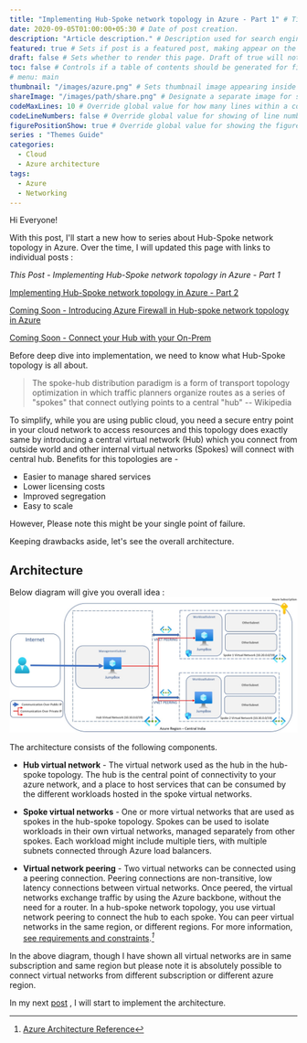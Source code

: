 ```yaml
---
title: "Implementing Hub-Spoke network topology in Azure - Part 1" # Title of the blog post.
date: 2020-09-05T01:00:00+05:30 # Date of post creation.
description: "Article description." # Description used for search engine.
featured: true # Sets if post is a featured post, making appear on the home page side bar.
draft: false # Sets whether to render this page. Draft of true will not be rendered.
toc: false # Controls if a table of contents should be generated for first-level links automatically.
# menu: main
thumbnail: "/images/azure.png" # Sets thumbnail image appearing inside card on homepage.
shareImage: "/images/path/share.png" # Designate a separate image for social media sharing.
codeMaxLines: 10 # Override global value for how many lines within a code block before auto-collapsing.
codeLineNumbers: false # Override global value for showing of line numbers within code block.
figurePositionShow: true # Override global value for showing the figure label.
series : "Themes Guide"
categories:
  - Cloud
  - Azure architecture
tags:
  - Azure
  - Networking
---
```


Hi Everyone!

With this post, I'll start a new how to series about Hub-Spoke network topology in Azure. Over the time, I will updated this page with links to individual posts : 

_This Post - Implementing Hub-Spoke network topology in Azure - Part 1_

[Implementing Hub-Spoke network topology in Azure - Part 2](/post/implementing-hub-spoke-network-topology-in-azure-part2) 

[Coming Soon - Introducing Azure Firewall in Hub-spoke network topology in Azure](#) 

[Coming Soon - Connect your Hub with your On-Prem](#) 

Before deep dive into implementation, we need to know what Hub-Spoke topology is all about.

> The spoke-hub distribution paradigm is a form of transport topology optimization in which traffic planners organize routes as a series of "spokes" that connect outlying points to a central "hub" -- Wikipedia

To simplify, while you are using public cloud, you need a secure entry point in your cloud network to access resources and this topology does exactly same by introducing a central virtual network (Hub) which you connect from outside world and other internal virtual networks (Spokes) will connect with central hub. Benefits for this topologies are - 
 - Easier to manage shared services
 - Lower licensing costs
 - Improved segregation
 - Easy to scale

However, Please note this might be your single point of failure.

Keeping drawbacks aside, let's see the overall architecture.

## Architecture

Below diagram will give you overall idea : 
![Simplified Hub Spoke Topology](/images/hub-spoke/simple-hub-spoke-topology.jpg)

The architecture consists of the following components.

 - __Hub virtual network__ - The virtual network used as the hub in the hub-spoke topology. The hub is the central point of connectivity to your azure network, and a place to host services that can be consumed by the different workloads hosted in the spoke virtual networks.

- __Spoke virtual networks__ -  One or more virtual networks that are used as spokes in the hub-spoke topology. Spokes can be used to isolate workloads in their own virtual networks, managed separately from other spokes. Each workload might include multiple tiers, with multiple subnets connected through Azure load balancers. 

- __Virtual network peering__ - Two virtual networks can be connected using a peering connection. Peering connections are non-transitive, low latency connections between virtual networks. Once peered, the virtual networks exchange traffic by using the Azure backbone, without the need for a router. In a hub-spoke network topology, you use virtual network peering to connect the hub to each spoke. You can peer virtual networks in the same region, or different regions. For more information, [see requirements and constraints](#).<cite>[^1]
</cite>

In the above diagram, though I have shown all virtual networks are in same subscription and same region but please note it is absolutely possible to connect virtual networks from different subscription or different azure region.

In my next [post](/post/implementing-hub-spoke-network-topology-in-azure-part2) , I will start to implement the architecture.

[^1]:  [Azure Architecture Reference](https://docs.microsoft.com/en-us/azure/architecture/reference-architectures/hybrid-networking/hub-spoke)